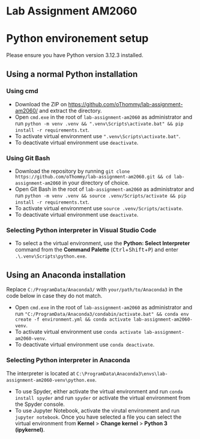 # Lab Assignment AM2060

# Python environement setup
Please ensure you have Python version 3.12.3 installed.

## Using a normal Python installation
### Using cmd
- Download the ZIP on https://github.com/oThommy/lab-assignment-am2060/ and extract the directory.
- Open `cmd.exe` in the root of `lab-assignment-am2060` as administrator and run `python -m venv .venv && ".venv\Scripts\activate.bat" && pip install -r requirements.txt`.
- To activate virtual environment use `".venv\Scripts\activate.bat"`.
- To deactivate virtual environment use `deactivate`.

### Using Git Bash
- Download the repository by running `git clone https://github.com/oThommy/lab-assignment-am2060.git && cd lab-assignment-am2060` in your directory of choice.
- Open Git Bash in the root of `lab-assignment-am2060` as administrator and run `python -m venv .venv && source .venv/Scripts/activate && pip install -r requirements.txt`.
- To activate virtual environment use `source .venv/Scripts/activate`.
- To deactivate virtual environment use `deactivate`.

### Selecting Python interpreter in Visual Studio Code
- To select a the virtual environment, use the **Python: Select Interpreter** command from the **Command Palette** (<kbd>Ctrl</kbd>+<kbd>Shift</kbd>+<kbd>P</kbd>) and enter `.\.venv\Scripts\python.exe`.

## Using an Anaconda installation
Replace `C:/ProgramData/Anaconda3/` with `your/path/to/Anaconda3` in the code below in case they do not match.
- Open `cmd.exe` in the root of `lab-assignment-am2060` as administrator and run `"C:/ProgramData/Anaconda3/condabin/activate.bat" && conda env create -f environment.yml && conda activate lab-assignment-am2060-venv`.
- To activate virtual environment use `conda activate lab-assignment-am2060-venv`.
- To deactivate virtual environment use `conda deactivate`.

### Selecting Python interpreter in Anaconda
The interpreter is located at `C:\ProgramData\Anaconda3\envs\lab-assignment-am2060-venv\python.exe`.
- To use Spyder, either activate the virtual environment and run `conda install spyder` and run `spyder` or activate the virtual environment from the Spyder console.
- To use Jupyter Notebook, activate the virutal environment and run `jupyter notebook`. Once you have selected a file you can select the virtual environment from **Kernel** > **Change kernel** > **Python 3 (ipykernel)**.
